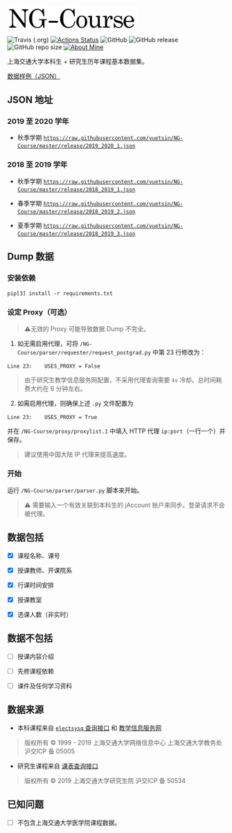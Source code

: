 <img src="https://github.com/yuetsin/NG-Course/blob/master/misc/title.png?raw=true" width="300" alt="NG-Course" />

![Travis (.org)](https://img.shields.io/travis/yuetsin/NG-Course?label=travis%20ci)
[![Actions Status](https://github.com/yuetsin/NG-Course/workflows/build/badge.svg)](https://github.com/yuetsin/NG-Course/actions)
![GitHub](https://img.shields.io/github/license/yuetsin/NG-Course.svg?style=flat-square)
![GitHub release](https://img.shields.io/github/release/yuetsin/NG-Course.svg?style=flat-square)
![GitHub repo size](https://img.shields.io/github/repo-size/yuetsin/NG-Course.svg?style=flat-square)
[![About Mine](https://img.shields.io/badge/see-mine-inactive.svg?style=flat-square)](https://github.com/yuetsin/curricula)

上海交通大学本科生 + 研究生历年课程基本数据集。

[数据样例（JSON）](https://github.com/yuetsin/NG-Course/blob/master/struct/structure.jsonnet)

## JSON 地址

### 2019 至 2020 学年

* 秋季学期 [`https://raw.githubusercontent.com/yuetsin/NG-Course/master/release/2019_2020_1.json`](https://raw.githubusercontent.com/yuetsin/NG-Course/master/release/2019_2020_1.json)


### 2018 至 2019 学年

* 秋季学期 [`https://raw.githubusercontent.com/yuetsin/NG-Course/master/release/2018_2019_1.json`](https://raw.githubusercontent.com/yuetsin/NG-Course/master/release/2018_2019_1.json)

* 春季学期 [`https://raw.githubusercontent.com/yuetsin/NG-Course/master/release/2018_2019_2.json`](https://raw.githubusercontent.com/yuetsin/NG-Course/master/release/2018_2019_2.json)

* 夏季学期 [`https://raw.githubusercontent.com/yuetsin/NG-Course/master/release/2018_2019_3.json`](https://raw.githubusercontent.com/yuetsin/NG-Course/master/release/2018_2019_3.json)

## Dump 数据

### 安装依赖

``` shell
pip[3] install -r requirements.txt
```
### 设定 Proxy（可选）

> ⚠️无效的 Proxy 可能导致数据 Dump 不完全。

1. 如无需启用代理，可将 `/NG-Course/parser/requester/request_postgrad.py` 中第 23 行修改为：
``` python3
Line 23:    USES_PROXY = False
```
> 由于研究生教学信息服务网配置，不采用代理查询需要 `4s` 冷却。总时间耗费大约在 6 分钟左右。

2. 如需启用代理，则确保上述 `.py` 文件配置为
``` python3
Line 23:    USES_PROXY = True
```
并在 `/NG-Course/proxy/proxylist.1` 中填入 HTTP 代理 `ip:port`（一行一个）并保存。

> 建议使用中国大陆 IP 代理来提高速度。

### 开始
运行 `/NG-Course/parser/parser.py` 脚本来开始。
> ⚠️ 需要输入一个有效关联到本科生的 jAccount 账户来同步。登录请求不会被代理。

## 数据包括

- [x] 课程名称、课号

- [x] 授课教师、开课院系

- [x] 行课时间安排

- [x] 授课教室

- [x] 选课人数（非实时）

## 数据**不**包括

- [ ] 授课内容介绍

- [ ] 先修课程依赖

- [ ] 课件及任何学习资料

## 数据来源

* 本科课程来自 [`electsysq` 查询接口](http://electsysq.sjtu.edu.cn/ReportServer/Pages/ReportViewer.aspx?%2fExamArrange%2fLessonArrangeForOthers&rs:Command=Render) 和 [教学信息服务网](http://i.sjtu.edu.cn/)

> 版权所有 © 1999 - 2019 上海交通大学网络信息中心 上海交通大学教务处 沪交ICP 备 05005

* 研究生课程来自 [课表查询接口](http://www.yjs.sjtu.edu.cn:81/epstar/web/outer/KKBJ_CX/kkbj.jsp)

> 版权所有 © 2019 上海交通大学研究生院 沪交ICP 备 50534

## 已知问题

- [ ] 不包含上海交通大学医学院课程数据。
